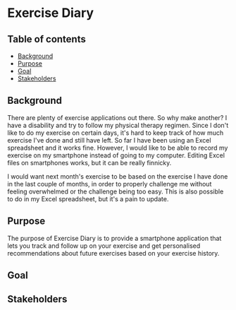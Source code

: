 # Exercise Diary

## Table of contents
* [Background](#background)
* [Purpose](#purpose)
* [Goal](#goal)
* [Stakeholders](#stakeholders)

## Background
There are plenty of exercise applications out there. So why make another? I 
have a disability and try to follow my physical therapy regimen. Since I don't 
like to do my exercise on certain days, it's hard to keep track of how much 
exercise I've done and still have left. So far I have been using an Excel 
spreadsheet and it works fine. However, I would like to be able to record my 
exercise on my smartphone instead of going to my computer. Editing Excel files 
on smartphones works, but it can be really finnicky.

I would want next month's exercise to be based on the exercise I have done in 
the last couple of months, in order to properly challenge me without feeling 
overwhelmed or the challenge being too easy. This is also possible to do in my 
Excel spreadsheet, but it's a pain to update.

## Purpose
The purpose of Exercise Diary is to provide a smartphone application that lets 
you track and follow up on your exercise and get personalised recommendations 
about future exercises based on your exercise history.

## Goal

## Stakeholders
